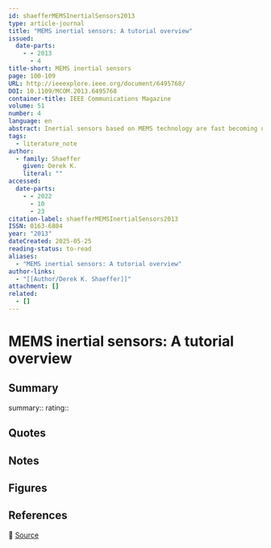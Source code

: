 ```yaml
---
id: shaefferMEMSInertialSensors2013
type: article-journal
title: "MEMS inertial sensors: A tutorial overview"
issued:
  date-parts:
    - - 2013
      - 4
title-short: MEMS inertial sensors
page: 100-109
URL: http://ieeexplore.ieee.org/document/6495768/
DOI: 10.1109/MCOM.2013.6495768
container-title: IEEE Communications Magazine
volume: 51
number: 4
language: en
abstract: Inertial sensors based on MEMS technology are fast becoming ubiquitous with their adoption into many types of consumer electronics products, including smart phones, tablets, gaming systems, TV remotes, toys, and even (more recently) power tools and wearable sensors. Now a standard feature of most smart phones, MEMS-based motion tracking enhances the user interface by allowing response to user motions, complements the GPS receiver by providing dead-reckoning indoor navigation and supporting location-based services, and holds the promise of enabling handset optical image stabilization in next-generation handsets by virtue of its lower cost and small form factor. This tutorial provides an overview of MEMS technology and describes the essential features of the mechanical systems underlying the most common sensors — accelerometers and gyroscopes. It also highlights some fundamental trade-offs related to mechanical system dynamics, force and charge transduction methods, and their implications for the mixed-signal systems that process the sensor outputs. The presentation of an energy-based metric allows a comparison of the performance of competing sensor solutions. For each type of sensor, descriptions of the underlying mechanical theory, canonical sensor architectures, and key design challenges are also presented. Finally, the tutorial reviews multisensor silicon MEMS/CMOS monolithic integration, which is driving the cost and form factor reduction behind the current proliferation of these devices.
tags:
  - literature_note
author:
  - family: Shaeffer
    given: Derek K.
    literal: ""
accessed:
  date-parts:
    - - 2022
      - 10
      - 23
citation-label: shaefferMEMSInertialSensors2013
ISSN: 0163-6804
year: "2013"
dateCreated: 2025-05-25
reading-status: to-read
aliases:
  - "MEMS inertial sensors: A tutorial overview"
author-links:
  - "[[Author/Derek K. Shaeffer]]"
attachment: []
related:
  - []
---
```


# MEMS inertial sensors: A tutorial overview

## Summary
summary::
rating::

## Quotes

## Notes

## Figures

## References

🔗 [Source](http://ieeexplore.ieee.org/document/6495768/)

